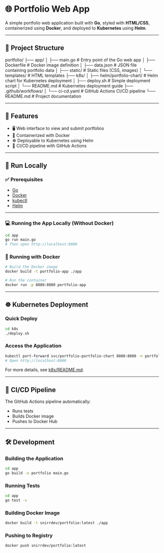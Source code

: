 # 🌐 Portfolio Web App

A simple portfolio web application built with **Go**, styled with **HTML/CSS**, containerized using **Docker**, and deployed to **Kubernetes** using **Helm**.

---

## 📁 Project Structure

portfolio/
├── app/
│ ├── main.go # Entry point of the Go web app
│ ├── Dockerfile # Docker image definition
│ ├── data.json # JSON file containing portfolio data
│ ├── static/ # Static files (CSS, images)
│ └── templates/ # HTML templates
├── k8s/
│ ├── helm/portfolio-chart/ # Helm chart for Kubernetes deployment
│ ├── deploy.sh # Simple deployment script
│ └── README.md # Kubernetes deployment guide
├── .github/workflows/
│ └── ci-cd.yaml # GitHub Actions CI/CD pipeline
└── README.md # Project documentation

---

## 🚀 Features

- 🖥️ Web interface to view and submit portfolios
- 🐳 Containerized with Docker
- ☸️ Deployable to Kubernetes using Helm
- 🔁 CI/CD pipeline with GitHub Actions

---

## 🧪 Run Locally

### ✅ Prerequisites

- [Go](https://golang.org/doc/install)
- [Docker](https://www.docker.com/)
- [kubectl](https://kubernetes.io/docs/tasks/tools/)
- [Helm](https://helm.sh/)

---

### 💻 Running the App Locally (Without Docker)

```bash
cd app
go run main.go
# Then open http://localhost:8080
```

### 🐳 Running with Docker

```bash
# Build the Docker image
docker build -t portfolio-app ./app

# Run the container
docker run -p 8080:8080 portfolio-app
```

---

## ☸️ Kubernetes Deployment

### Quick Deploy

```bash
cd k8s
./deploy.sh
```

### Access the Application

```bash
kubectl port-forward svc/portfolio-portfolio-chart 8080:8080 -n portfolio
# Open http://localhost:8080
```

For more details, see [k8s/README.md](k8s/README.md).

---

## 🔄 CI/CD Pipeline

The GitHub Actions pipeline automatically:
- Runs tests
- Builds Docker image
- Pushes to Docker Hub

---

## 🛠️ Development

### Building the Application

```bash
cd app
go build -o portfolio main.go
```

### Running Tests

```bash
cd app
go test -v
```

### Building Docker Image

```bash
docker build -t snirrdev/portfolio:latest ./app
```

### Pushing to Registry

```bash
docker push snirrdev/portfolio:latest
```
